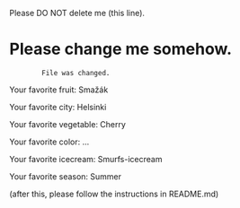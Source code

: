 Please DO NOT delete me (this line).


Please change me somehow.
=======

			File was changed.


Your favorite fruit: Smažák

Your favorite city: Helsinki

Your favorite vegetable: Cherry

Your favorite color: ...

Your favorite icecream: Smurfs-icecream

Your favorite season: Summer


(after this, please follow the instructions in README.md)
